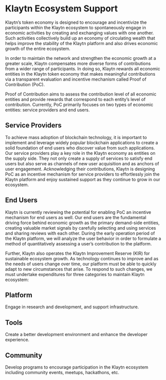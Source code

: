 # Klaytn Ecosystem Support

Klaytn’s token economy is designed to encourage and incentivize the participants within the Klaytn ecosystem to spontaneously engage in economic activities by creating and exchanging values with one another. Such activities collectively build up an economy of circulating wealth that helps improve the stability of the Klaytn platform and also drives economic growth of the entire ecosystem.

In order to maintain the network and strengthen the economic growth at a greater scale, Klaytn compensates more diverse forms of contributions from a wider range of participants. In doing so, Klaytn rewards all economic entities in the Klaytn token economy that makes meaningful contributions via a transparent evaluation and incentive mechanism called Proof of Contribution \(PoC\).

Proof of Contribution aims to assess the contribution level of all economic entities and provide rewards that correspond to each entity’s level of contribution. Currently, PoC primarily focuses on two types of economic entities: service providers and end users.

## Service Providers <a id="service-providers"></a>

To achieve mass adoption of blockchain technology, it is important to implement and leverage widely popular blockchain applications to create a solid foundation of end users who discover value from such applications. Our service providers play a key role in the Klaytn economy as entities on the supply side. They not only create a supply of services to satisfy end users but also serve as channels of new user acquisition and as anchors of user engagement. Acknowledging their contributions, Klaytn is designing PoC as an incentive mechanism for service providers to effortlessly join the Klaytn platform and enjoy sustained support as they continue to grow in our ecosystem.

## End Users <a id="end-users"></a>

Klaytn is currently reviewing the potential for enabling PoC an incentive mechanism for end users as well. Our end users are the fundamental driving force behind economic growth as the primary demand-side entities, creating valuable market signals by carefully selecting and using services and sharing reviews with each other. During the early operation period of the Klaytn platform, we will analyze the user behavior in order to formulate a method of quantitatively assessing a user’s contribution to the platform.

Further, Klaytn also operates the Klaytn Improvement Reserve \(KIR\) for sustainable ecosystem growth. As technology continues to improve and as the needs of users change over time, our platform must be able to quickly adapt to new circumstances that arise. To respond to such changes, we must undertake expenditures for three categories to maintain Klaytn ecosystem:

## Platform <a id="platform"></a>

Engage in research and development, and support infrastructure.

## Tools <a id="tools"></a>

Create a better development environment and enhance the developer experience.

## Community <a id="community"></a>

Develop programs to encourage participation in the Klaytn ecosystem including community events, meetups, hackathons, etc.


